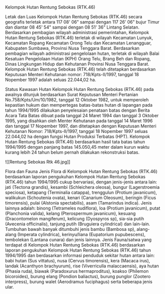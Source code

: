 Kelompok Hutan Rentung Sebokas (RTK.46)

Letak dan Luas
Kelompok Hutan Rentung Sebokas (RTK.46) secara geografis terletak antara 117 08' 06" sampai dengan 117 26' 06" bujur Timur dan diantar 08 45' 54" sampai dengan 08 51' 36" Lintang Selatan. Berdasarkan pembagian wilayah administrasi pemerintahan, Kelompok Hutan Rentung Sebokas (RTK.46) terletak di wilayah Kecamatan Lunyuk, Kecamatan Ropang Kecamatan Orong Telu dan Kecamatan Lenangguar, Kabupaten Sumbawa, Provinsi Nusa Tenggara Barat. Berdasarkan pembagian wilayah administrasi pengelolaan hutan, terletak di wilayah Balai Kesatuan Pengelolaan Hutan (KPH) Orang Telu, Brang Beh dan Ropang, Dinas Lingkungan Hidup dan Kehutanan Provinsi Nusa Tenggara Barat. Kelompok Hutan Rentung Sebokas (RTK.46) telah ditetapkan berdasarkan Keputusan Menteri Kehutanan nomor: 718/Kpts-II/1997, tanggal 18 Nopember 1997 adalah seluas 22.044,02 ha.

Status Kawasan Hutan
Kelompok Hutan Rentung Sebokas (RTK.46) pada awalnya ditunjuk berdasarkan Surat Keputusan Menteri Pertanian No.758/Kpts/Um/10/1982, tanggal 12 Oktober 1982, untuk memperoleh kepastian hukum dan mempertegas batas-batas hutan di lapangan pada tahun 1994/1995 dilakukan penyelesaian penataan batas dengan Berita Acara Tata Batas dibuat pada tanggal 24 Maret 1994 dan tanggal 3 Oktober 1995, yang disahkan oleh Menter Kehutanan pada tanggal 14 Maret 1996 dan tanggal 17 Nopember 1997, dan ditetapkan dengan Keputusan Menteri Kehutanan Nomor: 718/Kpts-II/1997, tanggal 18 Nopember 1997 seluas 22.044,02 ha dengan fungsi Hutan Produksi Terbatas (HPT). Kelompok Hutan Rentung Sebokas (RTK.46) berdasarkan hasil tata batas tahun 1994/1995 dengan panjang batas 145.050,45 meter dalam kurun waktu kurang lebih 24 tahun belum pernah dilakukan rekonstruksi batas.

![[Rentung Sebokas Rtk 46.jpg]]

Flora dan Fauna
Jenis Flora di Kelompok Hutan Rentung Sebokas (RTK.46) berdasarkan laporan pengukuhan Kelompok Hutan Rentung Sebokas (RTK.46) tahun 1994/1995 cukup bervariasi, dengan jenis-jenis antara lain: jati (Tectona grandis), kesambi (Schleichera oleosa), bungur (Lagerstroemia speciosa), ketapang (Terminalia catappa), trenggulun (Protium javanicum), walikukun (Schoutenia ovata), kenari (Canarium Oleosum), beringin (Ficus timorensis), pulai (Alstonia spectabilis), asam (Tamarindus indica). Jenis lainnya adalah: binong (Tetrameles nudiflora), loa (Protium javanicum), putat (Planchonia valida), kelang (Pterospermum javanicum), kesuang (Dracontomelon mangiferum), kelicung (Dyospyros sp), sia-sia putih (Avecenia officinalis), tanjung putih (Bruguiera cylindrical) dan lain-lain. Tumbuhan bawah banyak ditumbuhi jenis bambu (Bambosa sp), alang-alang (Imperata cylindrica), kerinyu/liana (Eupatorium pupubescens), tembolekan (Lantana cunara) dan jenis lainnya.
Jenis Fauna/satwa yang terdapat di Kelompok Hutan Rentung Sebokas (RTK.46) berdasarkan laporan pengukuhan Kelompok Hutan Rentung Sebokas (RTK.46) tahun 1994/1995 dan berdasarkan informasi penduduk sekitar hutan antara lain: babi hutan (Sus vittatus), nusa (Cervus timorensis), kera (Macaca irus), landak (Acanthyon brachyurum), rise (Viverriculla malaccaensis), aya hutan (Phasia ruda), biawak (Paradoxurus hermaproditus), koakso (Philemon bicoroides), burung elang (Pondion baliactus), burung punglor (Zootero interpress), burung walet (Aerodramus fuciphagus) serta beberapa jenis ular.